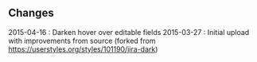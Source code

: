 Changes
-------

2015-04-16 : Darken hover over editable fields
2015-03-27 : Initial upload with improvements from source (forked from https://userstyles.org/styles/101190/jira-dark)
